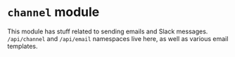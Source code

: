 # `channel` module

This module has stuff related to sending emails and Slack messages. `/api/channel` and `/api/email` namespaces live
here, as well as various email templates.
